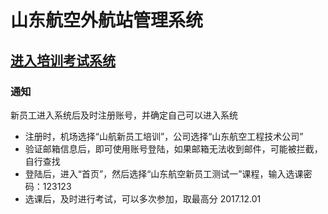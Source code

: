 # 山东航空外航站管理系统
## [进入培训考试系统](http://120.55.49.2)
### 通知
新员工进入系统后及时注册账号，并确定自己可以进入系统
* 注册时，机场选择“山航新员工培训”，公司选择“山东航空工程技术公司”
* 验证邮箱信息后，即可使用账号登陆，如果邮箱无法收到邮件，可能被拦截，自行查找
* 登陆后，进入“首页”，然后选择“山东航空新员工测试一”课程，输入选课密码：123123
* 选课后，及时进行考试，可以多次参加，取最高分
2017.12.01
